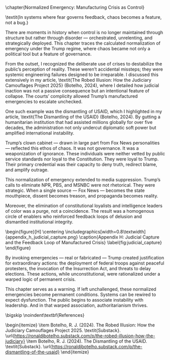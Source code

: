 \chapter{Normalized Emergency: Manufacturing Crisis as Control}

\textit{In systems where fear governs feedback, chaos becomes a feature, not a bug.}

There are moments in history when control is no longer maintained through structure but rather through disorder — orchestrated, unrelenting, and strategically deployed. This chapter traces the calculated normalization of emergency under the Trump regime, where chaos became not only a political tool but a feature of governance.

From the outset, I recognized the deliberate use of crises to destabilize the public’s perception of reality. These weren’t accidental missteps; they were systemic engineering failures designed to be irreparable. I discussed this extensively in my article, \textit{The Robed Illusion: How the Judiciary Camouflages Project 2025} (Botelho, 2024), where I detailed how judicial inaction was not a passive consequence but an intentional feature of collapse. The courts’ complicity allowed Trump’s manufactured emergencies to escalate unchecked.

One such example was the dismantling of USAID, which I highlighted in my article, \textit{The Dismantling of the USAID} (Botelho, 2024). By gutting a humanitarian institution that had assisted millions globally for over five decades, the administration not only undercut diplomatic soft power but amplified international instability.

Trump’s clown cabinet — drawn in large part from Fox News personalities — reflected this ethos of chaos. It was not governance. It was a weaponization of ignorance. These individuals were neither vetted by public service standards nor loyal to the Constitution. They were loyal to Trump. Their primary credential was their capacity to deny truth, redirect blame, and amplify outrage.

This normalization of emergency extended to media suppression. Trump’s calls to eliminate NPR, PBS, and MSNBC were not rhetorical. They were strategic. When a single source — Fox News — becomes the state mouthpiece, dissent becomes treason, and propaganda becomes reality.

Moreover, the elimination of constitutional loyalists and intelligence leaders of color was a purge, not a coincidence. The result was a homogenous circle of enablers who reinforced feedback loops of delusion and dismantled institutional integrity.

\begin{figure}[H]
  \centering
  \includegraphics[width=0.8\textwidth]{appendix_h_judicial_capture.png}
  \caption{Appendix H: Judicial Capture and the Feedback Loop of Manufactured Crisis}
  \label{fig:judicial_capture}
\end{figure}

By invoking emergencies — real or fabricated — Trump created justification for extraordinary actions: the deployment of federal troops against peaceful protesters, the invocation of the Insurrection Act, and threats to delay elections. These actions, while unconstitutional, were rationalized under a warped logic of permanent crisis.

This chapter serves as a warning. If left unchallenged, these normalized emergencies become permanent conditions. Systems can be rewired to expect dysfunction. The public begins to associate instability with leadership. And in that warped association, authoritarianism thrives.

\bigskip
\noindent\textbf{References}

\begin{itemize}
  \item Botelho, R. J. (2024). The Robed Illusion: How the Judiciary Camouflages Project 2025. \textit{Substack}. \url{https://ronaldjbotelho.substack.com/p/the-robed-illusion-how-the-judiciary}
  \item Botelho, R. J. (2024). The Dismantling of the USAID. \textit{Substack}. \url{https://ronaldjbotelho.substack.com/p/the-dismantling-of-the-usaid}
\end{itemize}


